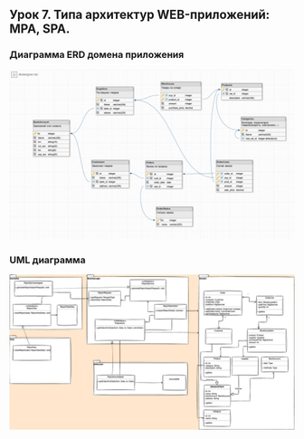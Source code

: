 ## Урок 7. Типа архитектур WEB-приложений: MPA, SPA.

### Диаграмма ERD домена приложения

<img src= "ERD.png" alt="ERD diagram" style="width:800px;"/>

### UML диаграмма

<img src= "UML.png" alt="ERD diagram" style="width:800px;"/>
